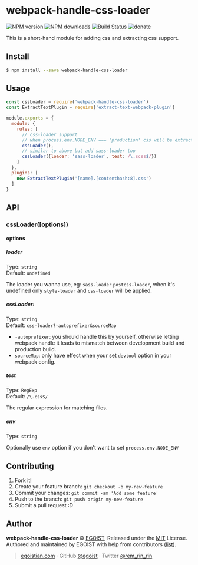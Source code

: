 # webpack-handle-css-loader

[![NPM version](https://img.shields.io/npm/v/webpack-handle-css-loader.svg?style=flat-square)](https://npmjs.com/package/webpack-handle-css-loader) [![NPM downloads](https://img.shields.io/npm/dm/webpack-handle-css-loader.svg?style=flat-square)](https://npmjs.com/package/webpack-handle-css-loader) [![Build Status](https://img.shields.io/circleci/project/egoist/webpack-handle-css-loader/master.svg?style=flat-square)](https://circleci.com/gh/egoist/webpack-handle-css-loader) [![donate](https://img.shields.io/badge/$-donate-ff69b4.svg?maxAge=2592000&style=flat-square)](https://github.com/egoist/donate)

This is a short-hand module for adding css and extracting css support.

## Install

```bash
$ npm install --save webpack-handle-css-loader
```

## Usage

```js
const cssLoader = require('webpack-handle-css-loader')
const ExtractTextPlugin = require('extract-text-webpack-plugin')

module.exports = {
  module: {
    rules: [
      // css-loader support
      // when process.env.NODE_ENV === 'production' css will be extracted into a single file
      cssLoader(),
      // similar to above but add sass-loader too
      cssLoader({loader: 'sass-loader', test: /\.scss$/})
    ]
  },
  plugins: [
    new ExtractTextPlugin('[name].[contenthash:8].css')
  ]
}
```

## API

### cssLoader([options])

#### options

##### loader

Type: `string`<br>
Default: `undefined`

The loader you wanna use, eg: `sass-loader` `postcss-loader`, when it's undefined only `style-loader` and `css-loader` will be applied.

##### cssLoader:

Type: `string`<br>
Default: `css-loader?-autoprefixer&sourceMap`

- `-autoprefixer`: you should handle this by yourself, otherwise letting webpack handle it leads to mismatch between development build and production build.
- `sourceMap`: only have effect when your set `devtool` option in your webpack config.

##### test

Type: `RegExp`<br>
Default: `/\.css$/`

The regular expression for matching files.

##### env

Type: `string`

Optionally use `env` option if you don't want to set `process.env.NODE_ENV`

## Contributing

1. Fork it!
2. Create your feature branch: `git checkout -b my-new-feature`
3. Commit your changes: `git commit -am 'Add some feature'`
4. Push to the branch: `git push origin my-new-feature`
5. Submit a pull request :D

## Author

**webpack-handle-css-loader** © [EGOIST](https://github.com/egoist), Released under the [MIT](https://egoist.mit-license.org/) License.<br>
Authored and maintained by EGOIST with help from contributors ([list](https://github.com/egoist/webpack-handle-css-loader/contributors)).

> [egoistian.com](https://egoistian.com) · GitHub [@egoist](https://github.com/egoist) · Twitter [@rem_rin_rin](https://twitter.com/rem_rin_rin)
